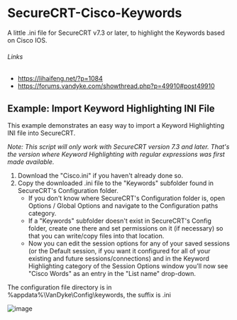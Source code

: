 # SecureCRT-Cisco-Keywords
A little .ini file for SecureCRT v7.3 or later, to highlight the Keywords based on Cisco IOS.

###### *Links*
- https://lihaifeng.net/?p=1084
- https://forums.vandyke.com/showthread.php?p=49910#post49910


## Example: Import Keyword Highlighting INI File 
This example demonstrates an easy way to import a Keyword Highlighting INI file into SecureCRT. 

*Note: This script will only work with SecureCRT version 7.3 and later. That's the version where Keyword Highlighting with regular expressions was first made available.*
1. Download the "Cisco.ini" if you haven't already done so.
2. Copy the downloaded .ini file to the "Keywords" subfolder found in SecureCRT's Configuration folder.
	- If you don't know where SecureCRT's Configuration folder is, open Options / Global Options and navigate to the Configuration paths category.
	- If a "Keywords" subfolder doesn't exist in SecureCRT's Config folder, create one there and set permissions on it (if necessary) so that you can write/copy files into that location.
	- Now you can edit the session options for any of your saved sessions (or the Default session, if you want it configured for all of your existing and future sessions/connections) and in the Keyword Highlighting category of the Session Options window you'll now see "Cisco Words" as an entry in the "List name" drop-down.

The configuration file directory is in %appdata%\VanDyke\Config\keywords, the suffix is .ini


![image](https://user-images.githubusercontent.com/22855177/143246542-41e43eb4-9b34-4087-9c0f-5225dae3045e.png)
